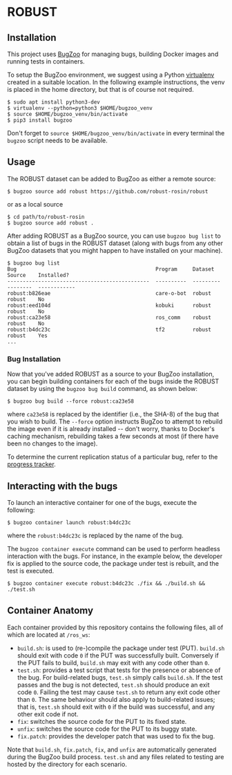 # ROBUST

## Installation

This project uses [BugZoo](https://github.com/squaresLab/BugZoo) for managing bugs, building Docker images and running tests in containers.

To setup the BugZoo environment, we suggest using a Python [virtualenv](https://virtualenv.pypa.io/en/stable) created in a suitable location. In the following example instructions, the venv is placed in the home directory, but that is of course not required.

```
$ sudo apt install python3-dev
$ virtualenv --python=python3 $HOME/bugzoo_venv
$ source $HOME/bugzoo_venv/bin/activate
$ pip3 install bugzoo
```

Don't forget to `source $HOME/bugzoo_venv/bin/activate` in every terminal the `bugzoo` script needs to be available.

## Usage

The ROBUST dataset can be added to BugZoo as either a remote source:

```
$ bugzoo source add robust https://github.com/robust-rosin/robust
```

or as a local source

```
$ cd path/to/robust-rosin
$ bugzoo source add robust .
```

After adding ROBUST as a BugZoo source, you can use `bugzoo bug list` to
obtain a list of bugs in the ROBUST dataset (along with bugs from any other
BugZoo datasets that you might happen to have installed on your machine).

```
$ bugzoo bug list
Bug                                             Program     Dataset    Source    Installed?
----------------------------------------------  ----------  ---------  --------  ------------
robust:b826eae                                  care-o-bot  robust     robust    No
robust:eed104d                                  kobuki      robust     robust    No
robust:ca23e58                                  ros_comm    robust     robust    No
robust:b4dc23c                                  tf2         robust     robust    Yes
...
```

### Bug Installation

Now that you've added ROBUST as a source to your BugZoo installation, you can
begin building containers for each of the bugs inside the ROBUST dataset by
using the `bugzoo bug build` command, as shown below:

```
$ bugzoo bug build --force robust:ca23e58
```

where `ca23e58` is replaced by the identifier (i.e., the SHA-8) of the bug that
you wish to build. The `--force` option instructs BugZoo to attempt to rebuild
the image even if it is already installed -- don't worry, thanks to Docker's
caching mechanism, rebuilding takes a few seconds at most (if there have been
no changes to the image).

To determine the current replication status of a particular bug, refer to the
[progress tracker](https://github.com/robust-rosin/robust/blob/master/doc/progress.csv).

## Interacting with the bugs

To launch an interactive container for one of the bugs, execute the following:

```
$ bugzoo container launch robust:b4dc23c
```

where the `robust:b4dc23c` is replaced by the name of the bug.

The `bugzoo container execute` command can be used to perform headless
interaction with the bugs. For instance, in the example below, the developer
fix is applied to the source code, the package under test is rebuilt, and the
test is executed.

```
$ bugzoo container execute robust:b4dc23c ./fix && ./build.sh && ./test.sh
```

## Container Anatomy

Each container provided by this repository contains the following files, all of
which are located at `/ros_ws`:

* `build.sh`: is used to (re-)compile the package under test (PUT).
  `build.sh` should exit with code `0` if the PUT was successfully built.
  Conversely if the PUT fails to build, `build.sh` may exit with any code other
  than `0`.
* `test.sh`: provides a test script that tests for the presence or absence of
  the bug. For build-related bugs, `test.sh` simply calls `build.sh`. If the
  test passes and the bug is not detected, `test.sh` should produce an exit
  code `0`. Failing the test may cause `test.sh` to return any exit code other
  than `0`. The same behaviour should also apply to build-related issues; that
  is, `test.sh` should exit with `0` if the build was successful, and any other
  exit code if not.
* `fix`: switches the source code for the PUT to its fixed state.
* `unfix`: switches the source code for the PUT to its buggy state.
* `fix.patch`: provides the developer patch that was used to fix the bug.

Note that `build.sh`, `fix.patch`, `fix`, and `unfix` are automatically
generated during the BugZoo build process. `test.sh` and any files related to
testing are hosted by the directory for each scenario.
